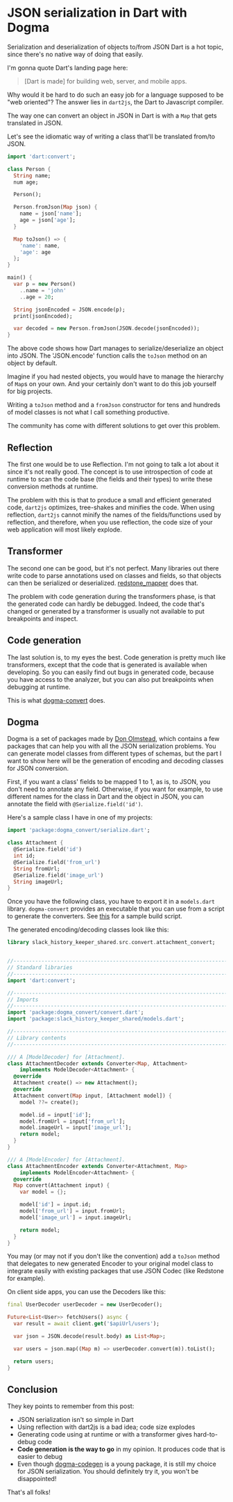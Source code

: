 # JSON serialization in Dart with Dogma 

Serialization and deserialization of objects to/from JSON Dart is a hot topic, since there's no native way of doing that easily.

I'm gonna quote Dart's landing page here:

> [Dart is made] for building web, server, and mobile apps.

Why would it be hard to do such an easy job for a language supposed to be "web oriented"? The answer lies in `dart2js`, the Dart to Javascript compiler.

The way one can convert an object in JSON in Dart is with a `Map` that gets translated in JSON.

Let's see the idiomatic way of writing a class that'll be translated from/to JSON.

```dart
import 'dart:convert';

class Person {
  String name;
  num age;

  Person();

  Person.fromJson(Map json) {
    name = json['name'];
    age = json['age'];
  }

  Map toJson() => {
    'name': name,
    'age': age
  };
}

main() {
  var p = new Person()
    ..name = 'john'
    ..age = 20;

  String jsonEncoded = JSON.encode(p);
  print(jsonEncoded);

  var decoded = new Person.fromJson(JSON.decode(jsonEncoded));
}
```

The above code shows how Dart manages to serialize/deserialize an object into JSON. The 'JSON.encode' function calls the `toJson` method on an object by default.

Imagine if you had nested objects, you would have to manage the hierarchy of `Map`s on your own. And your certainly don't want to do this job yourself for big projects.

Writing a `toJson` method and a `fromJson` constructor for tens and hundreds of model classes is not what I call something productive.

The community has come with different solutions to get over this problem.

## Reflection
The first one would be to use Reflection. I'm not going to talk a lot about it since it's not really good. The concept is to use introspection of code at runtime to scan the code base (the fields and their types) to write these conversion methods at runtime.

The problem with this is that to produce a small and efficient generated code, `dart2js` optimizes, tree-shakes and minifies the code. When using reflection, `dart2js` cannot minify the names of the fields/functions used by reflection, and therefore, when you use reflection, the code size of your web application will most likely explode.

## Transformer
The second one can be good, but it's not perfect. Many libraries out there write code to parse annotations used on classes and fields, so that objects can then be serialized or deserialized. [redstone_mapper](https://pub.dartlang.org/packages/redstone_mapper) does that.

The problem with code generation during the transformers phase, is that the generated code can hardly be debugged. Indeed, the code that's changed or generated by a transformer is usually not available to put breakpoints and inspect.

## Code generation
The last solution is, to my eyes the best. Code generation is pretty much like transformers, except that the code that is generated is available when developing. So you can easily find out bugs in generated code, because you have access to the analyzer, but you can also put breakpoints when debugging at runtime.

This is what [dogma-convert](https://github.com/dogma-dart/dogma-convert) does. 

## Dogma
Dogma is a set of packages made by [Don Olmstead](https://github.com/donny-dont), which contains a few packages that can help you with all the JSON serialization problems. You can generate model classes from different types of schemas, but the part I want to show here will be the generation of encoding and decoding classes for JSON conversion.

First, if you want a class' fields to be mapped 1 to 1, as is, to JSON, you don't need to annotate any field. Otherwise, if you want for example, to use different names for the class in Dart and the object in JSON, you can annotate the field with `@Serialize.field('id')`.

Here's a sample class I have in one of my projects:

```dart
import 'package:dogma_convert/serialize.dart';

class Attachment {
  @Serialize.field('id')
  int id;
  @Serialize.field('from_url')
  String fromUrl;
  @Serialize.field('image_url')
  String imageUrl;
}
``` 

Once you have the following class, you have to export it in a `models.dart` library. `dogma-convert` provides an executable that you can use from a script to generate the converters. See [this](https://github.com/Pacane/SlackHistoryKeeper/blob/master/shared/build.dart) for a sample build script.

The generated encoding/decoding classes look like this:
```dart
library slack_history_keeper_shared.src.convert.attachment_convert;


//---------------------------------------------------------------------
// Standard libraries
//---------------------------------------------------------------------
import 'dart:convert';

//---------------------------------------------------------------------
// Imports
//---------------------------------------------------------------------
import 'package:dogma_convert/convert.dart';
import 'package:slack_history_keeper_shared/models.dart';

//---------------------------------------------------------------------
// Library contents
//---------------------------------------------------------------------

/// A [ModelDecoder] for [Attachment].
class AttachmentDecoder extends Converter<Map, Attachment>
    implements ModelDecoder<Attachment> {
  @override
  Attachment create() => new Attachment();
  @override
  Attachment convert(Map input, [Attachment model]) {
    model ??= create();

    model.id = input['id'];
    model.fromUrl = input['from_url'];
    model.imageUrl = input['image_url'];
    return model;
  }
}

/// A [ModelEncoder] for [Attachment].
class AttachmentEncoder extends Converter<Attachment, Map>
    implements ModelEncoder<Attachment> {
  @override
  Map convert(Attachment input) {
    var model = {};

    model['id'] = input.id;
    model['from_url'] = input.fromUrl;
    model['image_url'] = input.imageUrl;

    return model;
  }
}
```

You may (or may not if you don't like the convention) add a `toJson` method that delegates to new generated Encoder to your original model class to integrate easily with existing packages that use JSON Codec (like Redstone for example).

On client side apps, you can use the Decoders like this:

```dart
final UserDecoder userDecoder = new UserDecoder();

Future<List<User>> fetchUsers() async {
  var result = await client.get('$apiUrl/users');

  var json = JSON.decode(result.body) as List<Map>;

  var users = json.map((Map m) => userDecoder.convert(m)).toList();

  return users;
}
```

## Conclusion
They key points to remember from this post:

- JSON serialization isn't so simple in Dart
- Using reflection with dart2js is a bad idea; code size explodes
- Generating code using at runtime or with a transformer gives hard-to-debug code
- __Code generation is the way to go__ in my opinion. It produces code that is easier to debug
- Even though [dogma-codegen](https://github.com/dogma-dart/dogma-codegen) is a young package, it is still my choice for JSON serialization. You should definitely try it, you won't be disappointed!

That's all folks!
